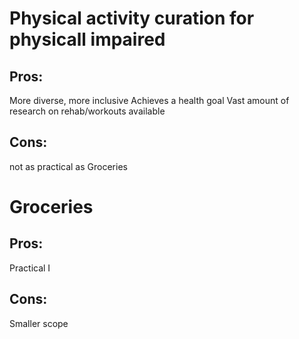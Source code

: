 # Physical activity curation for physicall impaired
## Pros:
More diverse, more inclusive
Achieves a health goal 
Vast amount of research on rehab/workouts available 
## Cons:
not as practical as Groceries


# Groceries
## Pros:
Practical 
I
## Cons:
Smaller scope
